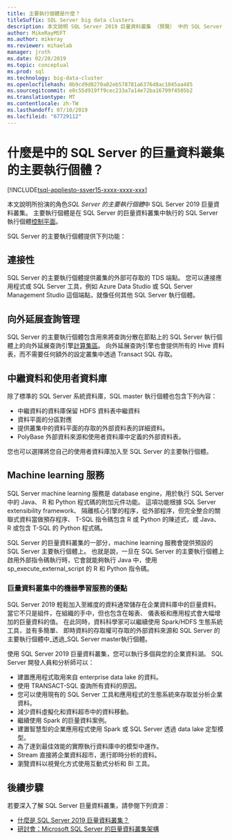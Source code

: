 ```yaml
---
title: 主要執行個體是什麼？
titleSuffix: SQL Server big data clusters
description: 本文說明 SQL Server 2019 巨量資料叢集 （預覽） 中的 SQL Server 主要執行個體。
author: MikeRayMSFT
ms.author: mikeray
ms.reviewer: mihaelab
manager: jroth
ms.date: 02/28/2019
ms.topic: conceptual
ms.prod: sql
ms.technology: big-data-cluster
ms.openlocfilehash: 0b9cd9d8270a82eb578781a6376d8ac1045aa485
ms.sourcegitcommit: e0c55d919ff9cec233a7a14e72ba16799f4505b2
ms.translationtype: MT
ms.contentlocale: zh-TW
ms.lasthandoff: 07/10/2019
ms.locfileid: "67729112"
---
```

# <a name="what-is-the-master-instance-in-a-sql-server-big-data-cluster"></a>什麼是中的 SQL Server 的巨量資料叢集的主要執行個體？

[!INCLUDE[tsql-appliesto-ssver15-xxxx-xxxx-xxx](../includes/tsql-appliesto-ssver15-xxxx-xxxx-xxx.md)]

本文說明所扮演的角色*SQL Server 的主要執行個體*中 SQL Server 2019 巨量資料叢集。 主要執行個體是在 SQL Server 的巨量資料叢集中執行的 SQL Server 執行個體[控制平面](big-data-cluster-overview.md#controlplane)。

SQL Server 的主要執行個體提供下列功能：

## <a name="connectivity"></a>連接性

SQL Server 的主要執行個體提供叢集的外部可存取的 TDS 端點。 您可以連接應用程式或 SQL Server 工具，例如 Azure Data Studio 或 SQL Server Management Studio 這個端點，就像任何其他 SQL Server 執行個體。

## <a name="scale-out-query-management"></a>向外延展查詢管理

SQL Server 的主要執行個體包含用來將查詢分散在節點上的 SQL Server 執行個體上的向外延展查詢引擎[計算集區](concept-compute-pool.md)。 向外延展查詢引擎也會提供所有的 Hive 資料表，而不需要任何額外的設定叢集中透過 Transact SQL 存取。

## <a name="metadata-and-user-databases"></a>中繼資料和使用者資料庫

除了標準的 SQL Server 系統資料庫，SQL master 執行個體也包含下列內容：

- 中繼資料的資料庫保留 HDFS 資料表中繼資料
- 資料平面的分區對應
- 提供叢集中的資料平面的存取的外部資料表的詳細資料。
- PolyBase 外部資料來源和使用者資料庫中定義的外部資料表。

您也可以選擇將您自己的使用者資料庫加入至 SQL Server 的主要執行個體。

## <a name="machine-learning-services"></a>Machine learning 服務

SQL Server machine learning 服務是 database engine，用於執行 SQL Server 中的 Java、 R 和 Python 程式碼的附加元件功能。 這項功能根據 SQL Server extensibility framework、 隔離核心引擎的程序，從外部程序，但完全整合的關聯式資料當做預存程序、 T-SQL 指令碼包含 R 或 Python 的陳述式，或 Java、 R 或包含 T-SQL 的 Python 程式碼。

SQL Server 的巨量資料叢集的一部分，machine learning 服務會提供預設的 SQL Server 主要執行個體上。 也就是說，一旦在 SQL Server 的主要執行個體上啟用外部指令碼執行時，它會就能夠執行 Java 中，使用 sp_execute_external_script 的 R 和 Python 指令碼。

### <a name="advantages-of-machine-learning-services-in-a-big-data-cluster"></a>巨量資料叢集中的機器學習服務的優點

SQL Server 2019 輕鬆加入至維度的資料通常儲存在企業資料庫中的巨量資料。 當它不只是組件，在組織的手中，但也包含在報表、 儀表板和應用程式會大幅增加的巨量資料的值。 在此同時，資料科學家可以繼續使用 Spark/HDFS 生態系統工具，並有多簡單、 即時資料的存取權可存取的外部資料來源和 SQL Server 的主要執行個體中_透過_SQL Server master執行個體。

使用 SQL Server 2019 巨量資料叢集，您可以執行多個與您的企業資料湖。 SQL Server 開發人員和分析師可以：

* 建置應用程式取用來自 enterprise data lake 的資料。
* 使用 TRANSACT-SQL 查詢所有資料的原因。
* 您可以使用現有的 SQL Server 工具和應用程式的生態系統來存取並分析企業資料。
* 減少資料虛擬化和資料超市中的資料移動。
* 繼續使用 Spark 的巨量資料案例。
* 建置智慧型的企業應用程式使用 Spark 或 SQL Server 透過 data lake 定型模型。
* 為了達到最佳效能的實際執行資料庫中的模型中運作。
* Stream 直接將企業資料超市，進行即時分析的資料。
* 瀏覽資料以視覺化方式使用互動式分析和 BI 工具。

## <a name="next-steps"></a>後續步驟

若要深入了解 SQL Server 巨量資料叢集，請參閱下列資源：

- [什麼是 SQL Server 2019 巨量資料叢集？](big-data-cluster-overview.md)
- [研討會：Microsoft SQL Server 的巨量資料叢集架構](https://github.com/Microsoft/sqlworkshops/tree/master/sqlserver2019bigdataclusters)
